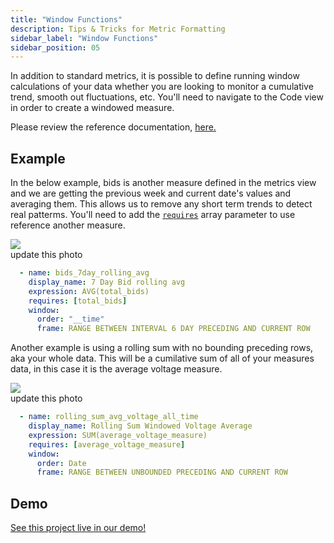 ```yaml
---
title: "Window Functions"
description: Tips & Tricks for Metric Formatting
sidebar_label: "Window Functions"
sidebar_position: 05
---
```


In addition to standard metrics, it is possible to define running window calculations of your data whether you are looking to monitor a cumulative trend, smooth out fluctuations, etc. You'll need to navigate to the Code view in order to create a windowed measure.

Please review the reference documentation, [here.](/reference/project-files/metrics-view)


## Example
In the below example, bids is another measure defined in the metrics view and we are getting the previous week and current date's values and averaging them. This allows us to remove any short term trends to detect real patterms. You'll need to add the [`requires`](./referencing) array parameter to use reference another measure.

<img src = '/img/build/metrics-view/examples/explore-percent.png' class='rounded-gif' />
<br /> update this photo

```yaml
  - name: bids_7day_rolling_avg
    display_name: 7 Day Bid rolling avg
    expression: AVG(total_bids)
    requires: [total_bids]
    window:
      order: "__time"
      frame: RANGE BETWEEN INTERVAL 6 DAY PRECEDING AND CURRENT ROW
```


Another example is using a rolling sum with no bounding preceding rows, aka your whole data. This will be a cumilative sum of all of your measures data, in this case it is the average voltage measure.

<img src = '/img/build/metrics-view/examples/explore-percent.png' class='rounded-gif' />
<br /> update this photo

```yaml
  - name: rolling_sum_avg_voltage_all_time
    display_name: Rolling Sum Windowed Voltage Average
    expression: SUM(average_voltage_measure)
    requires: [average_voltage_measure]
    window:
      order: Date
      frame: RANGE BETWEEN UNBOUNDED PRECEDING AND CURRENT ROW
```
## Demo
[See this project live in our demo!](https://ui.rilldata.com/demo/rill-kaggle-elec-consumption/explore/household_power_consumption_metrics_explore)